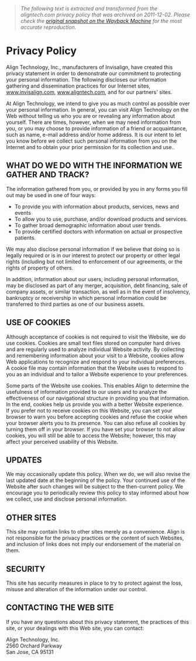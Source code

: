 > *The following text is extracted and transformed from the aligntech.com privacy policy that was archived on 2011-12-02. Please check the [original snapshot on the Wayback Machine](https://web.archive.org/web/20111202080251id_/http%3A//www.aligntech.com/Pages/Privacy-Policy.aspx) for the most accurate reproduction.*

# Privacy Policy

Align Technology, Inc., manufacturers of Invisalign, have created this privacy statement in order to demonstrate our commitment to protecting your personal information. The following discloses our information gathering and dissemination practices for our Internet sites, www.invisalign.com, www.aligntech.com, and for our partners' sites. 

At Align Technology, we intend to give you as much control as possible over your personal information. In general, you can visit Align Technology on the Web without telling us who you are or revealing any information about yourself. There are times, however, when we may need information from you, or you may choose to provide information of a friend or acquaintance, such as name, e-mail address and/or home address. It is our intent to let you know before we collect such personal information from you on the Internet and to obtain your prior permission for its collection and use.. 

## WHAT DO WE DO WITH THE INFORMATION WE GATHER AND TRACK?

The information gathered from you, or provided by you in any forms you fill out may be used in one of four ways: 

  * To provide you with information about products, services, news and events
  * To allow you to use, purchase, and/or download products and services.
  * To gather broad demographic information about user trends.
  * To provide certified doctors with information on actual or prospective patients.



We may also disclose personal information if we believe that doing so is legally required or is in our interest to protect our property or other legal rights (including but not limited to enforcement of our agreements, or the rights of property of others. 

In addition, information about our users, including personal information, may be disclosed as part of any merger, acquisition, debt financing, sale of company assets, or similar transaction, as well as in the event of insolvency, bankruptcy or receivership in which personal information could be transferred to third parties as one of our business assets. 

## USE OF COOKIES

Although acceptance of cookies is not required to visit the Website, we do use cookies. Cookies are small text files stored on computer hard drives and are regularly used to analyze individual Website activity. By collecting and remembering information about your visit to a Website, cookies allow Web applications to recognize and respond to your individual preferences. A cookie file may contain information that the Website uses to respond to you as an individual and to tailor a Website experience to your preferences. 

Some parts of the Website use cookies. This enables Align to determine the usefulness of information provided to our users and to analyze the effectiveness of our navigational structure in providing you that information. In the end, cookies help us provide you with a better Website experience.  
If you prefer not to receive cookies on this Website, you can set your browser to warn you before accepting cookies and refuse the cookie when your browser alerts you to its presence. You can also refuse all cookies by turning them off in your browser. If you have set your browser to not allow cookies, you will still be able to access the Website; however, this may affect your perceived usability of this Website.  


## UPDATES

We may occasionally update this policy. When we do, we will also revise the last updated date at the beginning of the policy. Your continued use of the Website after such changes will be subject to the then-current policy. We encourage you to periodically review this policy to stay informed about how we collect, use and disclose personal information. 

## OTHER SITES

This site may contain links to other sites merely as a convenience. Align is not responsible for the privacy practices or the content of such Websites, and inclusion of links does not imply our endorsement of the material on them. 

## SECURITY

This site has security measures in place to try to protect against the loss, misuse and alteration of the information under our control. 

## CONTACTING THE WEB SITE

If you have any questions about this privacy statement, the practices of this site, or your dealings with this Web site, you can contact: 

Align Technology, Inc.  
2560 Orchard Parkway  
San Jose, CA 95131  

